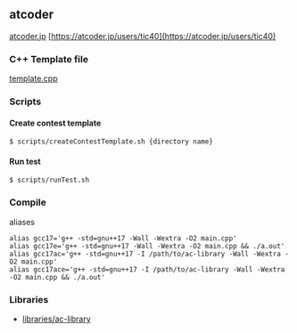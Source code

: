 ## atcoder

[atcoder.jp](https://atcoder.jp/)
[https://atcoder.jp/users/tic40](https://atcoder.jp/users/tic40)

### C++ Template file

[template.cpp](https://github.com/tic40/atcoder/blob/main/template.cpp)

### Scripts

#### Create contest template

`$ scripts/createContestTemplate.sh {directory name}`

#### Run test

`$ scripts/runTest.sh`

### Compile

aliases

```
alias gcc17='g++ -std=gnu++17 -Wall -Wextra -O2 main.cpp'
alias gcc17e='g++ -std=gnu++17 -Wall -Wextra -O2 main.cpp && ./a.out'
alias gcc17ac='g++ -std=gnu++17 -I /path/to/ac-library -Wall -Wextra -O2 main.cpp'
alias gcc17ace='g++ -std=gnu++17 -I /path/to/ac-library -Wall -Wextra -O2 main.cpp && ./a.out'
```

### Libraries

- [libraries/ac-library](https://github.com/atcoder/ac-library)